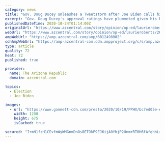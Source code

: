 ```yaml
---
category: news
title: "Gov. Doug Ducey unleashes a Tweetstorm after Joe Biden calls him out on masks"
excerpt: "Gov. Doug Ducey's approval ratings have plummeted given his handling of COVID-19. So, naturally, he patted himself on the back for his leadership."
publishedDateTime: 2020-10-24T01:14:00Z
originalUrl: "https://www.azcentral.com/story/opinion/op-ed/laurieroberts/2020/10/23/gov-doug-ducey-tries-praise-his-coronavirus-handling-fails/6012498002/"
webUrl: "https://www.azcentral.com/story/opinion/op-ed/laurieroberts/2020/10/23/gov-doug-ducey-tries-praise-his-coronavirus-handling-fails/6012498002/"
ampWebUrl: "https://amp.azcentral.com/amp/6012498002"
cdnAmpWebUrl: "https://amp-azcentral-com.cdn.ampproject.org/c/s/amp.azcentral.com/amp/6012498002"
type: article
quality: 72
heat: 72
published: true

provider:
  name: The Arizona Republic
  domain: azcentral.com

topics:
  - Election
  - Joe Biden

images:
  - url: "https://www.gannett-cdn.com/presto/2020/10/19/PPHX/bc7ed05e-df72-4056-986b-de8309954b78-cent02-7ctz9ylo191evdkhhle_original.jpg?auto=webp&crop=3399,1912,x0,y0&format=pjpg&width=1200"
    width: 1200
    height: 675
    isCached: true

secured: "I+mN1fzH1CEvfmWyWMGnmDnOs8ETOkP9EJ6ijA0fhjP2Unm+RT0H6fAfqhhLrVVuH6nwpVIYEuv/3Pj5HKcLrVbq6Div+b6mOKMOgIPnujFwYdx/a2/RJHWcg7qBSyM4P31LtnCDNxr3P0m7CMBhEOMS16KOs35HsveA09DpdHsybQJzcUfSGQFPVS4adjcxyZ3RQr6eebAXf+Ub5MAUmgRw5VocvP1JiK4UVK8n5M4ISfuBwXUOeQfRdVd3YfcFwNtLMTRyzrBmZGIebi+624NQGY1CJnK9UpVHbheIlgyG40NQBm5hrJpR+Me0muHu9B/dtcmPflzS2Sx5E73897qWFwzQSjLHQcXg6j8Fk5g=;Mw63FcaOC+r2sdQdvhyL5g=="
---
```


